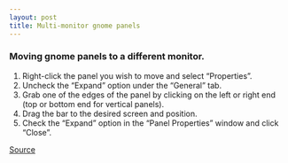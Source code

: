 ```yaml
---
layout: post
title: Multi-monitor gnome panels
---
```


### Moving gnome panels to a different monitor.

1.  Right-click the panel you wish to move and select “Properties”.
2. Uncheck the “Expand” option under the “General” tab.
3. Grab one of the edges of the panel by clicking on the left or right end (top or bottom end for vertical panels).
4. Drag the bar to the desired screen and position.
5. Check the “Expand” option in the “Panel Properties” window and click “Close”.

[Source](http://chrisjean.com/2009/11/03/move-gnome-panels-to-a-different-monitor-in-ubuntu/)
